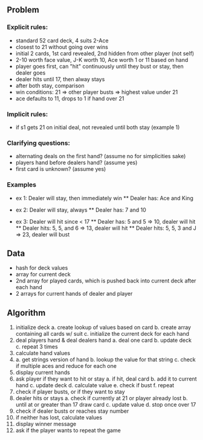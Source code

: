 ## Problem
### Explicit rules:
* standard 52 card deck, 4 suits 2-Ace
* closest to 21 without going over wins
* initial 2 cards, 1st card revealed, 2nd hidden from other player (not self)
* 2-10 worth face value, J-K worth 10, Ace worth 1 or 11 based on hand
* player goes first, can "hit" continuously until they bust or stay, then dealer goes
* dealer hits until 17, then alway stays
* after both stay, comparison
* win conditions: 21 => other player busts => highest value under 21
* ace defaults to 11, drops to 1 if hand over 21

### Implicit rules:
* if s1 gets 21 on initial deal, not revealed until both stay (example 1)

### Clarifying questions:
* alternating deals on the first hand? (assume no for simplicities sake)
* players hand before dealers hand? (assume yes)
* first card is unknown? (assume yes)

### Examples
* ex 1: Dealer will stay, then immediately win
** Dealer has: Ace and King

* ex 2: Dealer will stay, always
** Dealer has: 7 and 10

* ex 3: Dealer will hit since < 17
** Dealer has: 5 and 5        => 10, dealer will hit
** Dealer hits: 5, 5, and 6   => 13, dealer will hit
** Dealer hits: 5, 5, 3 and J => 23, dealer will bust

## Data
* hash for deck values
* array for current deck
* 2nd array for played cards, which is pushed back into current deck after each hand
* 2 arrays for current hands of dealer and player

## Algorithm
1.  initialize deck
     a. create lookup of values based on card
     b. create array containing all cards w/ suit
     c. initialize the current deck for each hand
2.  deal players hand & deal dealers hand
     a. deal one card
     b. update deck
     c. repeat 3 times
3.  calculate hand values
4.   a. get strings version of hand
     b. lookup the value for that string
     c. check if multiple aces and reduce for each one
4.  display current hands
5.  ask player if they want to hit or stay
     a. if hit, deal card
     b. add it to current hand
     c. update deck
     d. calculate value
     e. check if bust
     f. repeat
6.  check if player busts, or if they want to stay
7.  dealer hits or stays
     a. check if currently at 21 or player already lost
     b. until at or greater than 17 draw card
     c. update value
     d. stop once over 17
8.  check if dealer busts or reaches stay number
9.  if neither has lost, calculate values
10. display winner message
11. ask if the player wants to repeat the game